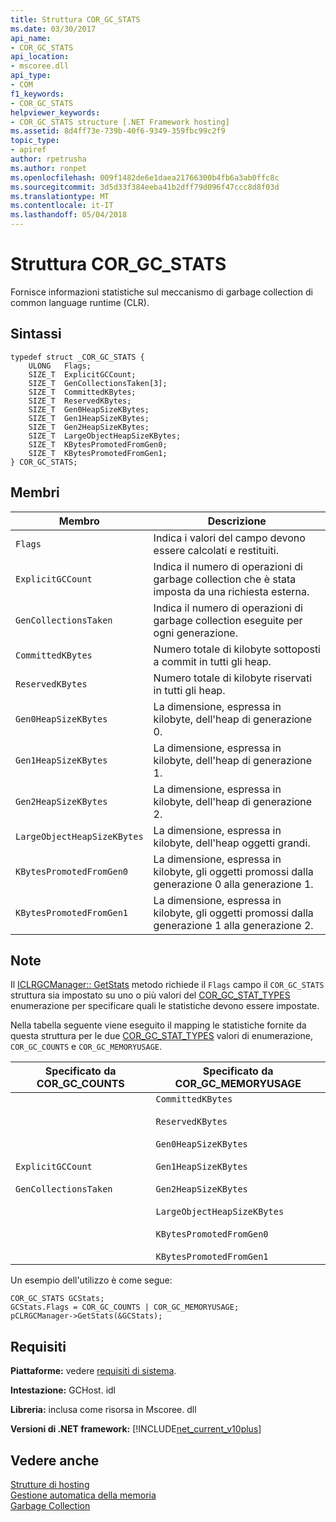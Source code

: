 ```yaml
---
title: Struttura COR_GC_STATS
ms.date: 03/30/2017
api_name:
- COR_GC_STATS
api_location:
- mscoree.dll
api_type:
- COM
f1_keywords:
- COR_GC_STATS
helpviewer_keywords:
- COR_GC_STATS structure [.NET Framework hosting]
ms.assetid: 8d4ff73e-739b-40f6-9349-359fbc99c2f9
topic_type:
- apiref
author: rpetrusha
ms.author: ronpet
ms.openlocfilehash: 009f1482de6e1daea21766300b4fb6a3ab0ffc8c
ms.sourcegitcommit: 3d5d33f384eeba41b2dff79d096f47ccc8d8f03d
ms.translationtype: MT
ms.contentlocale: it-IT
ms.lasthandoff: 05/04/2018
---
```

# <a name="corgcstats-structure"></a>Struttura COR_GC_STATS
Fornisce informazioni statistiche sul meccanismo di garbage collection di common language runtime (CLR).  
  
## <a name="syntax"></a>Sintassi  
  
```  
typedef struct _COR_GC_STATS {  
    ULONG   Flags;   
    SIZE_T  ExplicitGCCount;  
    SIZE_T  GenCollectionsTaken[3];  
    SIZE_T  CommittedKBytes;   
    SIZE_T  ReservedKBytes;  
    SIZE_T  Gen0HeapSizeKBytes;  
    SIZE_T  Gen1HeapSizeKBytes;  
    SIZE_T  Gen2HeapSizeKBytes;  
    SIZE_T  LargeObjectHeapSizeKBytes;  
    SIZE_T  KBytesPromotedFromGen0;  
    SIZE_T  KBytesPromotedFromGen1;  
} COR_GC_STATS;  
```  
  
## <a name="members"></a>Membri  
  
|Membro|Descrizione|  
|------------|-----------------|  
|`Flags`|Indica i valori del campo devono essere calcolati e restituiti.|  
|`ExplicitGCCount`|Indica il numero di operazioni di garbage collection che è stata imposta da una richiesta esterna.|  
|`GenCollectionsTaken`|Indica il numero di operazioni di garbage collection eseguite per ogni generazione.|  
|`CommittedKBytes`|Numero totale di kilobyte sottoposti a commit in tutti gli heap.|  
|`ReservedKBytes`|Numero totale di kilobyte riservati in tutti gli heap.|  
|`Gen0HeapSizeKBytes`|La dimensione, espressa in kilobyte, dell'heap di generazione 0.|  
|`Gen1HeapSizeKBytes`|La dimensione, espressa in kilobyte, dell'heap di generazione 1.|  
|`Gen2HeapSizeKBytes`|La dimensione, espressa in kilobyte, dell'heap di generazione 2.|  
|`LargeObjectHeapSizeKBytes`|La dimensione, espressa in kilobyte, dell'heap oggetti grandi.|  
|`KBytesPromotedFromGen0`|La dimensione, espressa in kilobyte, gli oggetti promossi dalla generazione 0 alla generazione 1.|  
|`KBytesPromotedFromGen1`|La dimensione, espressa in kilobyte, gli oggetti promossi dalla generazione 1 alla generazione 2.|  
  
## <a name="remarks"></a>Note  
 Il [ICLRGCManager:: GetStats](../../../../docs/framework/unmanaged-api/hosting/iclrgcmanager-getstats-method.md) metodo richiede il `Flags` campo il `COR_GC_STATS` struttura sia impostato su uno o più valori del [COR_GC_STAT_TYPES](../../../../docs/framework/unmanaged-api/hosting/cor-gc-stat-types-enumeration.md) enumerazione per specificare quali le statistiche devono essere impostate.  
  
 Nella tabella seguente viene eseguito il mapping le statistiche fornite da questa struttura per le due [COR_GC_STAT_TYPES](../../../../docs/framework/unmanaged-api/hosting/cor-gc-stat-types-enumeration.md) valori di enumerazione, `COR_GC_COUNTS` e `COR_GC_MEMORYUSAGE`.  
  
|Specificato da COR_GC_COUNTS|Specificato da COR_GC_MEMORYUSAGE|  
|----------------------------------|---------------------------------------|  
|`ExplicitGCCount`<br /><br /> `GenCollectionsTaken`|`CommittedKBytes`<br /><br /> `ReservedKBytes`<br /><br /> `Gen0HeapSizeKBytes`<br /><br /> `Gen1HeapSizeKBytes`<br /><br /> `Gen2HeapSizeKBytes`<br /><br /> `LargeObjectHeapSizeKBytes`<br /><br /> `KBytesPromotedFromGen0`<br /><br /> `KBytesPromotedFromGen1`|  
  
 Un esempio dell'utilizzo è come segue:  
  
```  
COR_GC_STATS GCStats;  
GCStats.Flags = COR_GC_COUNTS | COR_GC_MEMORYUSAGE;  
pCLRGCManager->GetStats(&GCStats);  
```  
  
## <a name="requirements"></a>Requisiti  
 **Piattaforme:** vedere [requisiti di sistema](../../../../docs/framework/get-started/system-requirements.md).  
  
 **Intestazione:** GCHost. idl  
  
 **Libreria:** inclusa come risorsa in Mscoree. dll  
  
 **Versioni di .NET framework:** [!INCLUDE[net_current_v10plus](../../../../includes/net-current-v10plus-md.md)]  
  
## <a name="see-also"></a>Vedere anche  
 [Strutture di hosting](../../../../docs/framework/unmanaged-api/hosting/hosting-structures.md)  
 [Gestione automatica della memoria](../../../../docs/standard/automatic-memory-management.md)  
 [Garbage Collection](../../../../docs/standard/garbage-collection/index.md)
